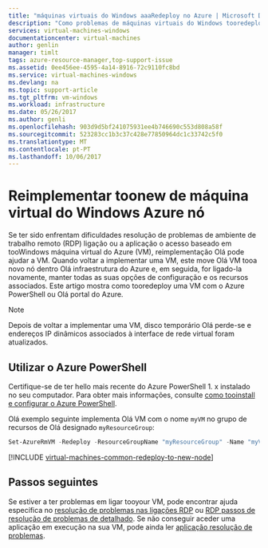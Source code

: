 ```yaml
---
title: "máquinas virtuais do Windows aaaRedeploy no Azure | Microsoft Docs"
description: "Como problemas de máquinas virtuais do Windows tooredeploy na ligação de RDP toomitigate do Azure."
services: virtual-machines-windows
documentationcenter: virtual-machines
author: genlin
manager: timlt
tags: azure-resource-manager,top-support-issue
ms.assetid: 0ee456ee-4595-4a14-8916-72c9110fc8bd
ms.service: virtual-machines-windows
ms.devlang: na
ms.topic: support-article
ms.tgt_pltfrm: vm-windows
ms.workload: infrastructure
ms.date: 05/26/2017
ms.author: genli
ms.openlocfilehash: 903d9d5bf241075931ee4b746690c553d808a58f
ms.sourcegitcommit: 523283cc1b3c37c428e77850964dc1c33742c5f0
ms.translationtype: MT
ms.contentlocale: pt-PT
ms.lasthandoff: 10/06/2017
---
```

# <a name="redeploy-windows-virtual-machine-toonew-azure-node"></a>Reimplementar toonew de máquina virtual do Windows Azure nó
Se ter sido enfrentam dificuldades resolução de problemas de ambiente de trabalho remoto (RDP) ligação ou a aplicação o acesso baseado em tooWindows máquina virtual do Azure (VM), reimplementação Olá pode ajudar a VM. Quando voltar a implementar uma VM, este move Olá VM tooa novo nó dentro Olá infraestrutura do Azure e, em seguida, for ligado-la novamente, manter todas as suas opções de configuração e os recursos associados. Este artigo mostra como tooredeploy uma VM com o Azure PowerShell ou Olá portal do Azure.

> [!NOTE]
> Depois de voltar a implementar uma VM, disco temporário Olá perde-se e endereços IP dinâmicos associados à interface de rede virtual foram atualizados. 


## <a name="using-azure-powershell"></a>Utilizar o Azure PowerShell
Certifique-se de ter hello mais recente do Azure PowerShell 1. x instalado no seu computador. Para obter mais informações, consulte [como tooinstall e configurar o Azure PowerShell](/powershell/azure/overview).

Olá exemplo seguinte implementa Olá VM com o nome `myVM` no grupo de recursos de Olá designado `myResourceGroup`:

```powershell
Set-AzureRmVM -Redeploy -ResourceGroupName "myResourceGroup" -Name "myVM"
```


[!INCLUDE [virtual-machines-common-redeploy-to-new-node](../../../includes/virtual-machines-common-redeploy-to-new-node.md)]

## <a name="next-steps"></a>Passos seguintes
Se estiver a ter problemas em ligar tooyour VM, pode encontrar ajuda específica no [resolução de problemas nas ligações RDP](troubleshoot-rdp-connection.md?toc=%2fazure%2fvirtual-machines%2fwindows%2ftoc.json) ou [RDP passos de resolução de problemas de detalhado](detailed-troubleshoot-rdp.md?toc=%2fazure%2fvirtual-machines%2fwindows%2ftoc.json). Se não conseguir aceder uma aplicação em execução na sua VM, pode ainda ler [aplicação resolução de problemas](troubleshoot-app-connection.md?toc=%2fazure%2fvirtual-machines%2fwindows%2ftoc.json).

